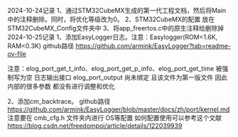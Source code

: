 2024-10-24记录
1、通过STM32CubeMX生成的第一代工程文档，然后将Main中的注释删除。同时，将优化等级改为0。
2、STM32CubeMX的配置 放在 STM32CubeMX_Config文件夹中
3、将app_freertos.c中的原生注释给删除掉
2024-10-25记录
1、添加EasyLogger日志。注意：Easylogger(ROM<1.6K, RAM<0.3K)
github路径 https://github.com/armink/EasyLogger?tab=readme-ov-file

注意：elog_port_get_t_info、elog_port_get_p_info、elog_port_get_time 被强制写为空
    日志输出接口 elog_port_output 尚未绑定
    且该文件为第一版文件 因此 内部的很多参数 都没有进行调整和优化

2、添加cm_backtrace。
github路径 https://github.com/armink/EasyLogger/blob/master/docs/zh/port/kernel.md
注意要在 cmb_cfg.h 文件夹内进行 OS等配置
如何配置使用可以参考这个文献 https://blog.csdn.net/freedompoi/article/details/122039939